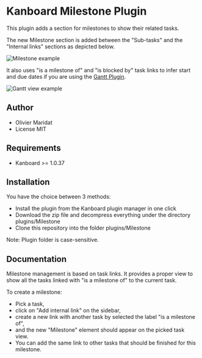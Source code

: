 Kanboard Milestone Plugin
===================================

This plugin adds a section for milestones to show their related tasks.

The new Milestone section is added between the "Sub-tasks" and the "Internal links" sections as depicted below.

![Milestone example](https://raw.github.com/oliviermaridat/kanboard-milestone-plugin/master/Doc/milestoneview.png)

It also uses "is a milestone of" and "is blocked by" task links to infer start and due dates if you are using the [Gantt Plugin](https://github.com/kanboard/plugin-gantt).

![Gantt view example](https://raw.github.com/oliviermaridat/kanboard-milestone-plugin/master/Doc/Gantt-Milestone-and-blocked.png)

Author
------

- Olivier Maridat
- License MIT

Requirements
------

* Kanboard >= 1.0.37 

Installation
------------

You have the choice between 3 methods:

- Install the plugin from the Kanboard plugin manager in one click
- Download the zip file and decompress everything under the directory plugins/Milestone
- Clone this repository into the folder plugins/Milestone

Note: Plugin folder is case-sensitive.

Documentation
-------------

Milestone management is based on task links. It provides a proper view to show all the tasks linked with "is a milestone of" to the current task.

To create a milestone:

* Pick a task,
* click on "Add internal link" on the sidebar,
* create a new link with another task by selected the label "is a milestone of",
* and the new "Milestone" element should appear on the picked task view.
* You can add the same link to other tasks that should be finished for this milestone.

